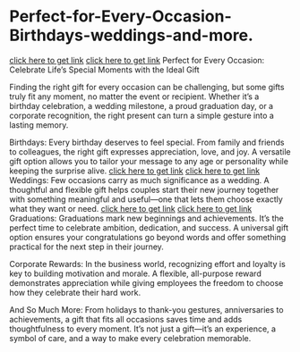 # Perfect-for-Every-Occasion-Birthdays-weddings-and-more.
[click here to get link](https://offergraber.com/all%20gift%2026/)
[click here to get link](https://offergraber.com/all%20gift%2026/)
Perfect for Every Occasion: Celebrate Life’s Special Moments with the Ideal Gift

Finding the right gift for every occasion can be challenging, but some gifts truly fit any moment, no matter the event or recipient. Whether it’s a birthday celebration, a wedding milestone, a proud graduation day, or a corporate recognition, the right present can turn a simple gesture into a lasting memory.

Birthdays:
Every birthday deserves to feel special. From family and friends to colleagues, the right gift expresses appreciation, love, and joy. A versatile gift option allows you to tailor your message to any age or personality while keeping the surprise alive.
[click here to get link](https://offergraber.com/all%20gift%2026/)
[click here to get link](https://offergraber.com/all%20gift%2026/)
Weddings:
Few occasions carry as much significance as a wedding. A thoughtful and flexible gift helps couples start their new journey together with something meaningful and useful—one that lets them choose exactly what they want or need.
[click here to get link](https://offergraber.com/all%20gift%2026/)
[click here to get link](https://offergraber.com/all%20gift%2026/)
Graduations:
Graduations mark new beginnings and achievements. It’s the perfect time to celebrate ambition, dedication, and success. A universal gift option ensures your congratulations go beyond words and offer something practical for the next step in their journey.

Corporate Rewards:
In the business world, recognizing effort and loyalty is key to building motivation and morale. A flexible, all-purpose reward demonstrates appreciation while giving employees the freedom to choose how they celebrate their hard work.

And So Much More:
From holidays to thank-you gestures, anniversaries to achievements, a gift that fits all occasions saves time and adds thoughtfulness to every moment. It’s not just a gift—it’s an experience, a symbol of care, and a way to make every celebration memorable.
